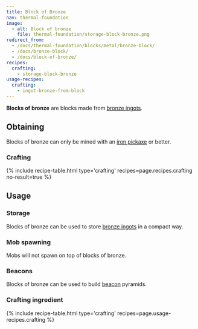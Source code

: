 ```yaml
---
title: Block of Bronze
nav: thermal-foundation
image:
  - alt: Block of bronze
    file: thermal-foundation/storage-block-bronze.png
redirect_from:
  - /docs/thermal-foundation/blocks/metal/bronze-block/
  - /docs/bronze-block/
  - /docs/block-of-bronze/
recipes:
  crafting:
    - storage-block-bronze
usage-recipes:
  crafting:
    - ingot-bronze-from-block
---
```


**Blocks of bronze** are blocks made from [bronze ingots](/docs/bronze-ingot/).


Obtaining
---------

Blocks of bronze can only be mined with an [iron
pickaxe](https://minecraft.gamepedia.com/Pickaxe) or better.

### Crafting
{% include recipe-table.html type='crafting' recipes=page.recipes.crafting no-result=true %}


Usage
-----

### Storage
Blocks of bronze can be used to store [bronze ingots](/docs/bronze-ingot/) in a
compact way.

### Mob spawning
Mobs will not spawn on top of blocks of bronze.

### Beacons
Blocks of bronze can be used to build
[beacon](https://minecraft.gamepedia.com/Beacon) pyramids.

### Crafting ingredient
{% include recipe-table.html type='crafting' recipes=page.usage-recipes.crafting %}
